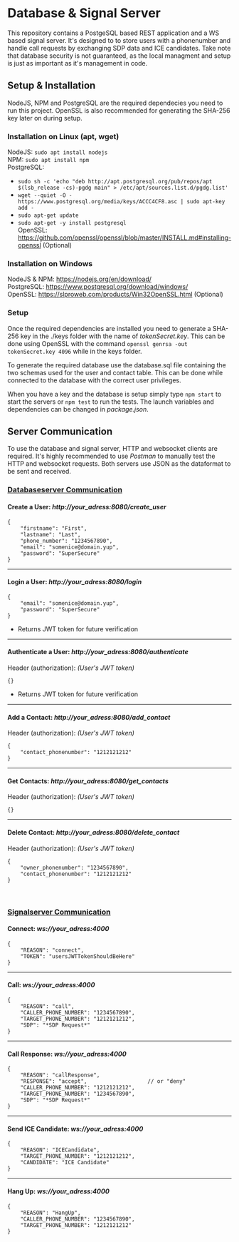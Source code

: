 # Database & Signal Server

This repository contains a PostgeSQL based REST application and a WS based signal server. It's designed to  to store users with a phonenumber and handle call requests by exchanging SDP data and ICE candidates. Take note that database security is not guaranteed, as the local managment and setup is just as important as it's management in code.

## Setup & Installation
NodeJS, NPM and PostgreSQL are the required dependecies you need to run this project. OpenSSL is also recommended for generating the SHA-256 key later on during setup.

### Installation on Linux (apt, wget)
NodeJS: ```sudo apt install nodejs```\
NPM: ```sudo apt install npm```\
PostgreSQL:
* ```sudo sh -c 'echo "deb http://apt.postgresql.org/pub/repos/apt $(lsb_release -cs)-pgdg main" > /etc/apt/sources.list.d/pgdg.list'```
* ```wget --quiet -O - https://www.postgresql.org/media/keys/ACCC4CF8.asc | sudo apt-key add -```
* ```sudo apt-get update```
* ```sudo apt-get -y install postgresql```\
OpenSSL: https://github.com/openssl/openssl/blob/master/INSTALL.md#installing-openssl (Optional) 

### Installation on Windows
NodeJS & NPM: https://nodejs.org/en/download/ \
PostgreSQL: https://www.postgresql.org/download/windows/ \
OpenSSL: https://slproweb.com/products/Win32OpenSSL.html (Optional)

### Setup
Once the required dependencies are installed you need to generate a SHA-256 key in the ./keys folder with the name of *tokenSecret.key*. This can be done using OpenSSL with the command ```openssl genrsa -out tokenSecret.key 4096``` while in the keys folder.

To generate the required database use the database.sql file containing the two schemas used for the user and contact table. This can be done while connected to the database with the correct user privileges.

When you have a key and the database is setup simply type ```npm start``` to start the servers or ```npm test``` to run the tests. The launch variables and dependencies can be changed in *package.json*.

## Server Communication
To use the database and signal server, HTTP and websocket clients are required. It's highly recommended to use *Postman* to manually test the HTTP and websocket requests. Both servers use JSON as the dataformat to be sent and received.

### <ins>Databaseserver Communication</ins>
#### Create a User: *http://your_adress:8080/create_user*
```
{
    "firstname": "First",
    "lastname": "Last",
    "phone_number": "1234567890",
    "email": "somenice@domain.yup",
    "password": "SuperSecure"
}
```
***
#### Login a User: *http://your_adress:8080/login*
```
{
    "email": "somenice@domain.yup",
    "password": "SuperSecure"
}
```
* Returns JWT token for future verification
***
#### Authenticate a User: *http://your_adress:8080/authenticate*
Header (authorization): *(User's JWT token)*
```
{}
```
* Returns JWT token for future verification
***
#### Add a Contact: *http://your_adress:8080/add_contact*
Header (authorization): *(User's JWT token)*
```
{
    "contact_phonenumber": "1212121212"
}
```
***
#### Get Contacts: *http://your_adress:8080/get_contacts*
Header (authorization): *(User's JWT token)*
```
{}
```
***
#### Delete Contact: *http://your_adress:8080/delete_contact*
Header (authorization): *(User's JWT token)*
```
{
    "owner_phonenumber": "1234567890",
    "contact_phonenumber": "1212121212"
}
```

&nbsp;

### <ins>Signalserver Communication</ins>
#### Connect: *ws://your_adress:4000*
```
{
    "REASON": "connect",
    "TOKEN": "usersJWTTokenShouldBeHere"
}
```
***
#### Call: *ws://your_adress:4000*
```
{
    "REASON": "call",
    "CALLER_PHONE_NUMBER": "1234567890",
    "TARGET_PHONE_NUMBER": "1212121212",
    "SDP": "*SDP Request*"
}
```
***
#### Call Response: *ws://your_adress:4000*
```
{
    "REASON": "callResponse",
    "RESPONSE": "accept",                   // or "deny"
    "CALLER_PHONE_NUMBER": "1212121212",
    "TARGET_PHONE_NUMBER": "1234567890",
    "SDP": "*SDP Request*"
}
```
***
#### Send ICE Candidate: *ws://your_adress:4000*
```
{
    "REASON": "ICECandidate",
    "TARGET_PHONE_NUMBER": "1212121212",
    "CANDIDATE": "ICE Candidate"
}
```
***
#### Hang Up: *ws://your_adress:4000*
```
{
    "REASON": "HangUp",
    "CALLER_PHONE_NUMBER": "1234567890",
    "TARGET_PHONE_NUMBER": "1212121212"
}
```